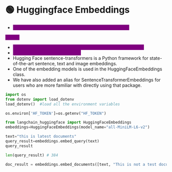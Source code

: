 # 🟢 Huggingface Embeddings

* <mark style="color:purple;background-color:purple;">**Huggingface also has lot of open source embeddings**</mark>

<mark style="color:purple;background-color:purple;">**Steps:**</mark>

* &#x20;<mark style="color:purple;background-color:purple;">from langchain\_huggingface import HuggingFaceEmbeddings</mark>
* <mark style="color:purple;background-color:purple;">Remaining will be same as other</mark>
* Hugging Face sentence-transformers is a Python framework for state-of-the-art sentence, text and image embeddings.
* One of the embedding models is used in the HuggingFaceEmbeddings class.
* We have also added an alias for SentenceTransformerEmbeddings for users who are more familiar with directly using that package.

```python
import os
from dotenv import load_dotenv
load_dotenv()  #load all the environment variables

os.environ['HF_TOKEN']=os.getenv("HF_TOKEN")

from langchain_huggingface import HuggingFaceEmbeddings
embeddings=HuggingFaceEmbeddings(model_name="all-MiniLM-L6-v2")

text="this is latest documents"
query_result=embeddings.embed_query(text)
query_result

len(query_result) # 384

doc_result = embeddings.embed_documents([text, "This is not a test document."])

```
